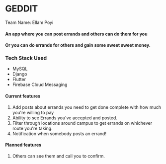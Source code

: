 # GEDDIT

Team Name: Ellam Poyi

#### An app where you can post errands and others can do them for you
#### Or you can do errands for others and gain some sweet sweet money.

### Tech Stack Used

- MySQL
- Django
- Flutter 
- Firebase Cloud Messaging

#### Current features

1. Add posts about errands you need to get done complete with how much you're willing to pay
2. Ability to see Errands you've accepted and posted.
3. Filter through locations around campus to get errands on whichever route you're taking.
4. Notification when somebody posts an errand!


#### Planned features

1. Others can see them and call you to confirm.